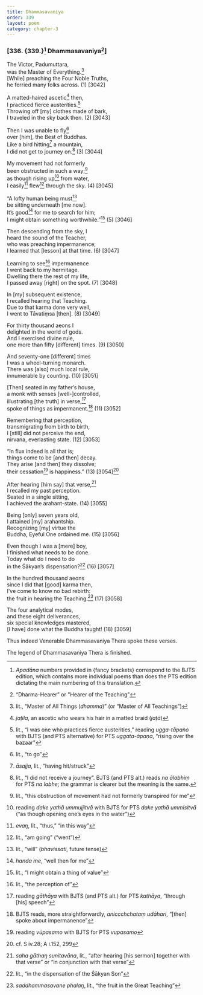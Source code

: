```yaml
---
title: Dhammasavaniya
order: 339
layout: poem
category: chapter-3
---
```


### \[336. {339.}[^1] Dhammasavaniya[^2]\]

The Victor, Padumuttara,  
was the Master of Everything.[^3]  
\[While\] preaching the Four Noble Truths,  
he ferried many folks across. (1) \[3042\]

A matted-haired ascetic[^4] then,  
I practiced fierce austerities.[^5]  
Throwing off \[my\] clothes made of bark,  
I traveled in the sky back then. (2) \[3043\]

Then I was unable to fly[^6]  
over \[him\], the Best of Buddhas.  
Like a bird hitting[^7] a mountain,  
I did not get to journey on.[^8] (3) \[3044\]

My movement had not formerly  
been obstructed in such a way;[^9]  
as though rising up[^10] from water,  
I easily[^11] flew[^12] through the sky. (4) \[3045\]

“A lofty human being must[^13]  
be sitting underneath \[me now\].  
It’s good[^14] for me to search for him;  
I might obtain something worthwhile.”[^15] (5) \[3046\]

Then descending from the sky, I  
heard the sound of the Teacher,  
who was preaching impermanence;  
I learned that \[lesson\] at that time. (6) \[3047\]

Learning to see[^16] impermanence  
I went back to my hermitage.  
Dwelling there the rest of my life,  
I passed away \[right\] on the spot. (7) \[3048\]

In \[my\] subsequent existence,  
I recalled hearing that Teaching.  
Due to that karma done very well,  
I went to Tāvatiṃsa \[then\]. (8) \[3049\]

For thirty thousand aeons I  
delighted in the world of gods.  
And I exercised divine rule,  
one more than fifty \[different\] times. (9) \[3050\]

And seventy-one \[different\] times  
I was a wheel-turning monarch.  
There was \[also\] much local rule,  
innumerable by counting. (10) \[3051\]

\[Then\] seated in my father’s house,  
a monk with senses \[well-\]controlled,  
illustrating \[the truth\] in verse,[^17]  
spoke of things as impermanent.[^18] (11) \[3052\]

Remembering that perception,  
transmigrating from birth to birth,  
I \[still\] did not perceive the end,  
nirvana, everlasting state. (12) \[3053\]

“In flux indeed is all that is;  
things come to be \[and then\] decay.  
They arise \[and then\] they dissolve;  
their cessation[^19] is happiness.” (13) \[3054\][^20]

After hearing \[him say\] that verse,[^21]  
I recalled my past perception.  
Seated in a single sitting,  
I achieved the arahant-state. (14) \[3055\]

Being \[only\] seven years old,  
I attained \[my\] arahantship.  
Recognizing \[my\] virtue the  
Buddha, Eyeful One ordained me. (15) \[3056\]

Even though I was a \[mere\] boy,  
I finished what needs to be done.  
Today what do I need to do  
in the Śākyan’s dispensation?[^22] (16) \[3057\]

In the hundred thousand aeons  
since I did that \[good\] karma then,  
I’ve come to know no bad rebirth:  
the fruit in hearing the Teaching.[^23] (17) \[3058\]

The four analytical modes,  
and these eight deliverances,  
six special knowledges mastered,  
\[I have\] done what the Buddha taught! (18) \[3059\]

Thus indeed Venerable Dhammasavaniya Thera spoke these verses.

The legend of Dhammasavaniya Thera is finished.

[^1]: *Apadāna* numbers provided in {fancy brackets} correspond to the BJTS edition, which contains more individual poems than does the PTS edition dictating the main numbering of this translation.

[^2]: “Dharma-Hearer” or "Hearer of the Teaching”

[^3]: lit., “Master of All Things (*dhamma*)” (or “Master of All Teachings”)

[^4]: *jaṭila*, an ascetic who wears his hair in a matted braid (*jaṭā*)

[^5]: lit., “I was one who practices fierce austerities,” reading *ugga-tāpano* with BJTS (and PTS alternative) for PTS *uggata-āpaṇa*, “rising over the bazaar”

[^6]: lit., “to go”

[^7]: *āsajja*, lit., “having hit/struck”

[^8]: lit., “I did not receive a journey”. BJTS (and PTS alt.) reads *na ālabhiṃ* for PTS *na labhe*; the grammar is clearer but the meaning is the same.

[^9]: lit., “this obstruction of movement had not formerly transpired for me”

[^10]: reading *dake yathā ummujjitvā* with BJTS for PTS *dake yathā ummisitvā* (“as though opening one’s eyes in the water”)

[^11]: *evaŋ*, lit., “thus,” “in this way”

[^12]: lit., “am going” (“went”)

[^13]: lit., “will” (*bhavissati*, future tense)

[^14]: *handa me*, “well then for me”

[^15]: lit., “I might obtain a thing of value”

[^16]: lit., “the perception of”

[^17]: reading *gāthāya* with BJTS (and PTS alt.) for PTS *kathāya*, “through \[his\] speech”

[^18]: BJTS reads, more straightforwardly, *ani<span class="diacritics" data-state="on">cc</span><span class="no-diacritics" data-state="off">chch</span>ataṃ udāhari*, “\[then\] spoke about impermanence”

[^19]: reading *vūpasamo* with BJTS for PTS *vupasamo*

[^20]: cf. S iv.28; A i.152, 299

[^21]: *saha gāthaŋ sunitavāna*, lit., “after hearing \[his sermon\] together with that verse” or “in conjunction with that verse”

[^22]: lit., “in the dispensation of the Śākyan Son”

[^23]: *saddhammasavane phalaŋ*, lit., “the fruit in the Great Teaching”
